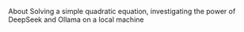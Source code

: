 About
Solving a simple quadratic equation, investigating the power of DeepSeek and Ollama on a local machine

